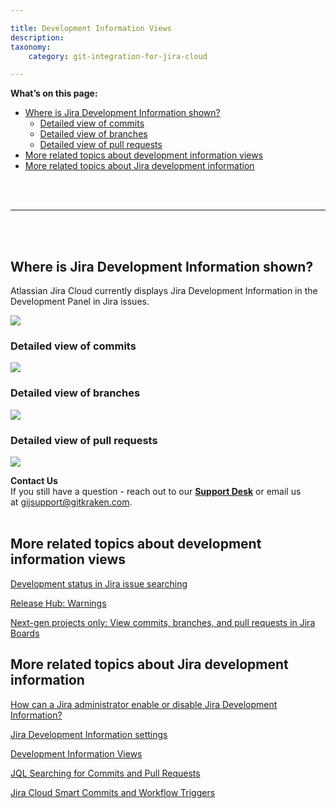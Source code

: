 ```yaml
---

title: Development Information Views
description:
taxonomy:
    category: git-integration-for-jira-cloud

---
```


**What’s on this page:**
- [Where is Jira Development Information shown?](#where-is-jira-development-information-shown)
  - [Detailed view of commits](#detailed-view-of-commits)
  - [Detailed view of branches](#detailed-view-of-branches)
  - [Detailed view of pull requests](#detailed-view-of-pull-requests)
- [More related topics about development information views](#more-related-topics-about-development-information-views)
- [More related topics about Jira development information](#more-related-topics-about-jira-development-information)

<br>
<br>
<hr>
<br>
<br>

## Where is Jira Development Information shown?

Atlassian Jira Cloud currently displays Jira Development Information in the Development Panel in Jira issues.

![](/wp-content/uploads/gij-gitcloud-jira-dev-info-views-location.png)

### Detailed view of commits

![](/wp-content/uploads/gij-gitcloud-jira-dev-info-views-commits.png)

### Detailed view of branches

![](/wp-content/uploads/gij-gitcloud-jira-dev-info-views-branches.png)

### Detailed view of pull requests

![](/wp-content/uploads/gij-gitcloud-jira-dev-info-views-pull-req.png)

<div class="bbb-callout bbb--info">
    <div class="irow">
    <div class="ilogobox">
        <span class="logoimg"></span>
    </div>
    <div class="imsgbox">
        <b>Contact Us</b><br>
        If you still have a question - reach out to our <a href='https://help.gitkraken.com/git-integration-for-jira-cloud/gij-cloud-contact-support/'><b>Support Desk</b></a> or email us at <a href='mailto:gijsupport@gitkraken.com'>gijsupport@gitkraken.com</a>.
    </div>
    </div>
</div>
<br>

## More related topics about development information views

[Development status in Jira issue searching](/git-integration-for-jira-cloud/development-status-in-jira-issue-searching-gij-cloud)

[Release Hub: Warnings](/git-integration-for-jira-cloud/release-hub-warnings-gij-cloud)

[Next-gen projects only: View commits, branches, and pull requests in Jira Boards](/git-integration-for-jira-cloud/next-gen-projects-only-view-commits-branches-and-pull-requests-in-jira-boards-gij-cloud)

## More related topics about Jira development information

[How can a Jira administrator enable or disable Jira Development Information?](/git-integration-for-jira-cloud/how-can-a-jira-administrator-enable-or-disable-jira-development-information-gij-cloud)

[Jira Development Information settings](/git-integration-for-jira-cloud/jira-development-information-settings-gij-cloud)

[Development Information Views](/git-integration-for-jira-cloud/development-information-views-gij-cloud)

[JQL Searching for Commits and Pull Requests](/git-integration-for-jira-cloud/jql-searching-for-commits-and-pull-requests-gij-cloud)

[Jira Cloud Smart Commits and Workflow Triggers](/git-integration-for-jira-cloud/jira-cloud-smart-commits-and-workflow-triggers)

